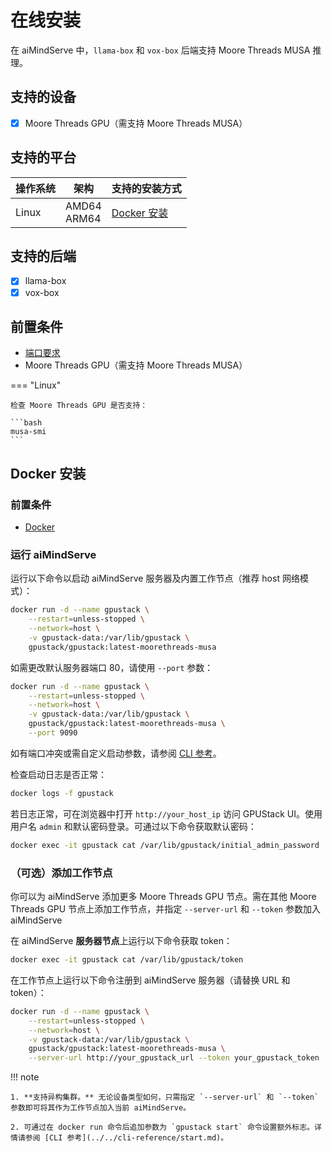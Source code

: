 # 在线安装

在 aiMindServe 中，`llama-box` 和 `vox-box` 后端支持 Moore Threads MUSA 推理。

## 支持的设备

- [x] Moore Threads GPU（需支持 Moore Threads MUSA）

## 支持的平台

| 操作系统 | 架构           | 支持的安装方式                                                                                                                         |
| -------- | -------------- | ------------------------------------------------------------------------------------------------------------------------------------ |
| Linux    | AMD64<br>ARM64 | [Docker 安装](#docker-安装)|

## 支持的后端

- [x] llama-box
- [x] vox-box

## 前置条件

- [端口要求](../installation-requirements.md#端口要求)
- Moore Threads GPU（需支持 Moore Threads MUSA）

=== "Linux"

    检查 Moore Threads GPU 是否支持：

    ```bash
    musa-smi
    ```


## Docker 安装

### 前置条件

- [Docker](https://docs.docker.com/engine/install/)

### 运行 aiMindServe

运行以下命令以启动 aiMindServe 服务器及内置工作节点（推荐 host 网络模式）：

```bash
docker run -d --name gpustack \
    --restart=unless-stopped \
    --network=host \
    -v gpustack-data:/var/lib/gpustack \
    gpustack/gpustack:latest-moorethreads-musa
```

如需更改默认服务器端口 80，请使用 `--port` 参数：

```bash
docker run -d --name gpustack \
    --restart=unless-stopped \
    --network=host \
    -v gpustack-data:/var/lib/gpustack \
    gpustack/gpustack:latest-moorethreads-musa \
    --port 9090
```

如有端口冲突或需自定义启动参数，请参阅 [CLI 参考](../../cli-reference/start.md)。

检查启动日志是否正常：

```bash
docker logs -f gpustack
```

若日志正常，可在浏览器中打开 `http://your_host_ip` 访问 GPUStack UI。使用用户名 `admin` 和默认密码登录。可通过以下命令获取默认密码：

```bash
docker exec -it gpustack cat /var/lib/gpustack/initial_admin_password
```

### （可选）添加工作节点

你可以为 aiMindServe 添加更多 Moore Threads GPU 节点。需在其他 Moore Threads GPU 节点上添加工作节点，并指定 `--server-url` 和 `--token` 参数加入 aiMindServe

在 aiMindServe **服务器节点**上运行以下命令获取 token：

```bash
docker exec -it gpustack cat /var/lib/gpustack/token
```

在工作节点上运行以下命令注册到 aiMindServe 服务器（请替换 URL 和 token）：

```bash
docker run -d --name gpustack \
    --restart=unless-stopped \
    --network=host \
    -v gpustack-data:/var/lib/gpustack \
    gpustack/gpustack:latest-moorethreads-musa \
    --server-url http://your_gpustack_url --token your_gpustack_token
```

!!! note

    1. **支持异构集群。** 无论设备类型如何，只需指定 `--server-url` 和 `--token` 参数即可将其作为工作节点加入当前 aiMindServe。

    2. 可通过在 docker run 命令后追加参数为 `gpustack start` 命令设置额外标志。详情请参阅 [CLI 参考](../../cli-reference/start.md)。

 